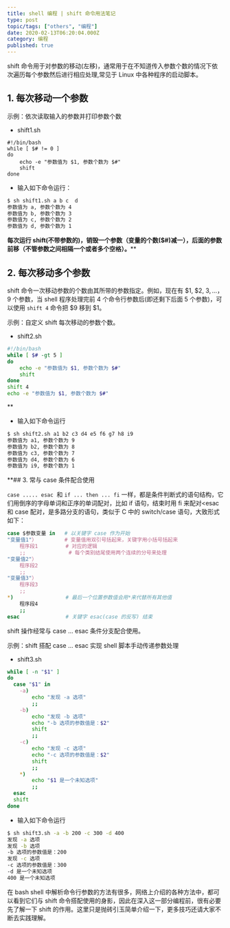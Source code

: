 ```yaml
---
title: shell 编程 | shift 命令用法笔记
type: post
topic/tags: ["others", "编程"]
date: 2020-02-13T06:20:04.000Z
category: 编程
published: true
---
```


shift 命令用于对参数的移动(左移)，通常用于在不知道传入参数个数的情况下依次遍历每个参数然后进行相应处理,常见于 Linux 中各种程序的启动脚本。


## 1. 每次移动一个参数

示例：依次读取输入的参数并打印参数个数

- shift1.sh
```shell
#!/bin/bash
while [ $# != 0 ]
do
    echo -e "参数值为 $1, 参数个数为 $#"
    shift
done
```
- 输入如下命令运行：
```bash
$ sh shift1.sh a b c  d
参数值为 a, 参数个数为 4
参数值为 b, 参数个数为 3
参数值为 c, 参数个数为 2
参数值为 d, 参数个数为 1
```

**每次运行 shift(不带参数的)，销毁一个参数（变量的个数($#)减一），后面的参数前移（不管参数之间相隔一个或者多个空格）。****

## 2. 每次移动多个参数

shift 命令一次移动参数的个数由其所带的参数指定。例如，现在有 $1, $2, $3, ...，$9 个参数，当 shell 程序处理完前 4 个命令行参数后(即还剩下后面 5 个参数)，可以使用 `shift 4` 命令把 $9 移到 $1。

示例：自定义 shift 每次移动的参数个数。

- shift2.sh
```bash
#!/bin/bash
while [ $# -gt 5 ]
do
    echo -e "参数值为 $1, 参数个数为 $#"
    shift
done
shift 4
echo -e "参数值为 $1, 参数个数为 $#"
```
**

- 输入如下命令运行
```bash
$ sh shift2.sh a1 b2 c3 d4 e5 f6 g7 h8 i9
参数值为 a1, 参数个数为 9
参数值为 b2, 参数个数为 8
参数值为 c3, 参数个数为 7
参数值为 d4, 参数个数为 6
参数值为 i9, 参数个数为 1
```
**## 3. 常与 case 条件配合使用

`case ..... esac`  和 `if ... then ... fi` 一样，都是条件判断式的语句结构，它们用倒序的字母单词和正序的单词配对，比如 if 语句，结束时用 fi 来配对<esac 和 case 配对，是多路分支的语句，类似于 C 中的 switch/case 语句，大致形式如下：

```bash
case $参数变量 in   # 以关键字 case 作为开始
"变量值1"）         # 变量值用双引号括起来，关键字用小括号括起来
    程序段1         # 对应的逻辑
    ;;              # 每个类别结尾使用两个连续的分号来处理
"变量值2"）
    程序段2
    ;;
"变量值3"）   
    程序段3   
    ;;  
*)                 # 最后一个位置参数值会用*来代替所有其他值
    程序段4 
    ;;
esac               # 关键字 esac(case 的反写) 结束
```

shift 操作经常与 case ... esac 条件分支配合使用。

示例：shift 搭配 case ... esac 实现 shell 脚本手动传递参数处理

- shift3.sh
```bash
while [ -n "$1" ]  
do  
  case "$1" in   
    -a)  
        echo "发现 -a 选项"  
        ;;  
    -b)  
        echo "发现 -b 选项"  
        echo "-b 选项的参数值是：$2"   
        shift  
        ;;  
    -c)  
        echo "发现 -c 选项"  
        echo "-c 选项的参数值是：$2"  
        shift  
        ;;  
    *)  
        echo "$1 是一个未知选项"  
        ;;  
  esac  
  shift  
done
```

- 输入如下命令运行
```bash
$ sh shift3.sh -a -b 200 -c 300 -d 400
发现 -a 选项
发现 -b 选项
-b 选项的参数值是：200
发现 -c 选项
-c 选项的参数值是：300
-d 是一个未知选项
400 是一个未知选项
```

在 bash shell 中解析命令行参数的方法有很多，网络上介绍的各种方法中，都可以看到它们与 shift 命令搭配使用的身影，因此在深入这一部分编程前，很有必要先了解一下 shift 的作用。这里只是抛砖引玉简单介绍一下，更多技巧还请大家不断去实践理解。
